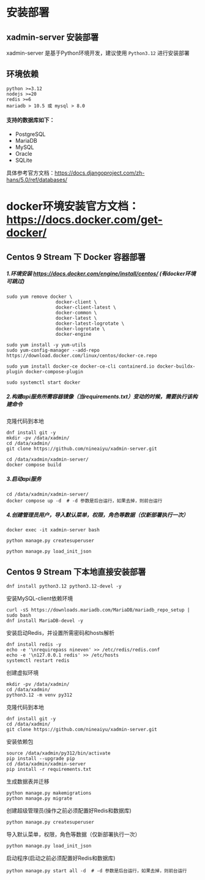 # 安装部署

## xadmin-server 安装部署

xadmin-server 是基于Python环境开发，建议使用 ```Python3.12``` 进行安装部署

## 环境依赖
```
python >=3.12
nodejs >=20
redis >=6
mariadb > 10.5 或 mysql > 8.0
```
#### 支持的数据库如下：
- PostgreSQL
- MariaDB
- MySQL
- Oracle
- SQLite

具体参考官方文档：https://docs.djangoproject.com/zh-hans/5.0/ref/databases/

# docker环境安装官方文档： https://docs.docker.com/get-docker/

## Centos 9 Stream 下 Docker 容器部署

##### 1.环境安装 https://docs.docker.com/engine/install/centos/ (有docker环境可跳过)
```shell
sudo yum remove docker \
                  docker-client \
                  docker-client-latest \
                  docker-common \
                  docker-latest \
                  docker-latest-logrotate \
                  docker-logrotate \
                  docker-engine
```
```shell
sudo yum install -y yum-utils
sudo yum-config-manager --add-repo https://download.docker.com/linux/centos/docker-ce.repo
```

```shell
sudo yum install docker-ce docker-ce-cli containerd.io docker-buildx-plugin docker-compose-plugin
```
```shell
sudo systemctl start docker
```
##### 2.构建api服务所需容器镜像（当requirements.txt）变动的时候，需要执行该构建命令
克隆代码到本地
```shell
dnf install git -y
mkdir -pv /data/xadmin/
cd /data/xadmin/
git clone https://github.com/nineaiyu/xadmin-server.git
```
```shell
cd /data/xadmin/xadmin-server/
docker compose build
```
##### 3.启动api服务
```shell
cd /data/xadmin/xadmin-server/
docker compose up -d  # -d 参数是后台运行，如果去掉，则前台运行
```

##### 4.创建管理员用户，导入默认菜单，权限，角色等数据（仅新部署执行一次）
```shell
docker exec -it xadmin-server bash
```
```shell
python manage.py createsuperuser
```
```shell
python manage.py load_init_json
```

## Centos 9 Stream 下本地直接安装部署
```shell
dnf install python3.12 python3.12-devel -y
```
安装MySQL-client依赖环境
```shell
curl -sS https://downloads.mariadb.com/MariaDB/mariadb_repo_setup | sudo bash
dnf install MariaDB-devel -y
```
安装启动Redis，并设置所需密码和hosts解析
```shell
dnf install redis -y
echo -e '\nrequirepass nineven' >> /etc/redis/redis.conf
echo -e '\n127.0.0.1 redis' >> /etc/hosts
systemctl restart redis
```
创建虚拟环境
```shell
mkdir -pv /data/xadmin/
cd /data/xadmin/
python3.12 -m venv py312
```

克隆代码到本地
```shell
dnf install git -y
cd /data/xadmin/
git clone https://github.com/nineaiyu/xadmin-server.git
```
安装依赖包
```shell
source /data/xadmin/py312/bin/activate
pip install --upgrade pip
cd /data/xadmin/xadmin-server
pip install -r requirements.txt
```
生成数据表并迁移
```shell
python manage.py makemigrations
python manage.py migrate
```
创建超级管理员(操作之前必须配置好Redis和数据库)
```shell
python manage.py createsuperuser
```
导入默认菜单，权限，角色等数据（仅新部署执行一次）
```shell
python manage.py load_init_json
```
启动程序(启动之前必须配置好Redis和数据库)
```shell
python manage.py start all -d  # -d 参数是后台运行，如果去掉，则前台运行
```
